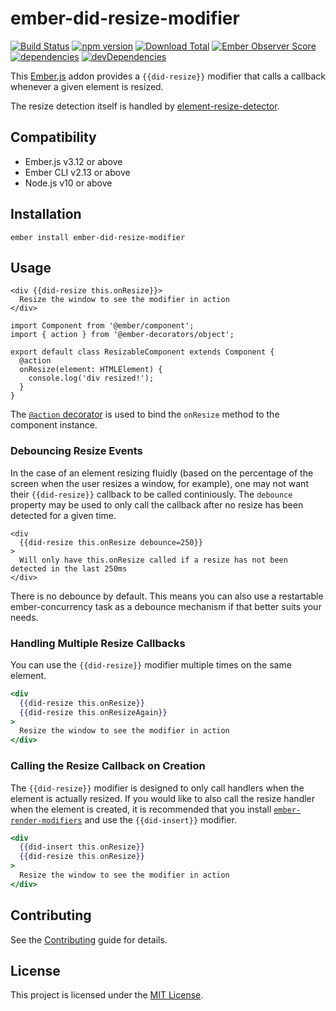 # ember-did-resize-modifier

[![Build Status](https://github.com/gmurphey/ember-did-resize-modifier/workflows/CI/badge.svg?branch=master)](https://github.com/gmurphey/ember-did-resize-modifier/actions?query=branch%3Amaster)
[![npm version](https://badge.fury.io/js/ember-did-resize-modifier.svg)](http://badge.fury.io/js/ember-did-resize-modifier)
[![Download Total](https://img.shields.io/npm/dt/ember-did-resize-modifier.svg)](http://badge.fury.io/js/ember-did-resize-modifier)
[![Ember Observer Score](https://emberobserver.com/badges/ember-did-resize-modifier.svg)](https://emberobserver.com/addons/ember-did-resize-modifier)
[![dependencies](https://img.shields.io/david/gmurphey/ember-did-resize-modifier.svg)](https://david-dm.org/gmurphey/ember-did-resize-modifier)
[![devDependencies](https://img.shields.io/david/dev/gmurphey/ember-did-resize-modifier.svg)](https://david-dm.org/gmurphey/ember-did-resize-modifier?type=dev)


This [Ember.js](https://emberjs.com/) addon provides a `{{did-resize}}` modifier that calls a callback whenever a given element is resized.

The resize detection itself is handled by [element-resize-detector](https://github.com/wnr/element-resize-detector).

## Compatibility

* Ember.js v3.12 or above
* Ember CLI v2.13 or above
* Node.js v10 or above

## Installation

```
ember install ember-did-resize-modifier
```

## Usage

```
<div {{did-resize this.onResize}}>
  Resize the window to see the modifier in action
</div>
```

```
import Component from '@ember/component';
import { action } from '@ember-decorators/object';

export default class ResizableComponent extends Component {
  @action
  onResize(element: HTMLElement) {
    console.log('div resized!');
  }
}
```

The [`@action` decorator](https://github.com/emberjs/rfcs/blob/master/text/0408-decorators.md#method-binding) is used to bind the `onResize` method to the component instance.

### Debouncing Resize Events

In the case of an element resizing fluidly (based on the percentage of the screen when the user resizes a window, for example), one may not want their `{{did-resize}}` callback to be called continiously. The `debounce` property may be used to only call the callback after no resize has been detected for a given time.

```
<div
  {{did-resize this.onResize debounce=250}}
>
  Will only have this.onResize called if a resize has not been detected in the last 250ms
</div>
```

There is no debounce by default. This means you can also use a restartable ember-concurrency task as a debounce mechanism if that better suits your needs.

### Handling Multiple Resize Callbacks

You can use the `{{did-resize}}` modifier multiple times on the same element.

```hbs
<div
  {{did-resize this.onResize}}
  {{did-resize this.onResizeAgain}}
>
  Resize the window to see the modifier in action
</div>
```

### Calling the Resize Callback on Creation

The `{{did-resize}}` modifier is designed to only call handlers when the element is actually resized. If you would like to also call the resize handler when the element is created, it is recommended that you install [`ember-render-modifiers`](https://github.com/emberjs/ember-render-modifiers) and use the `{{did-insert}}` modifier.

```hbs
<div
  {{did-insert this.onResize}}
  {{did-resize this.onResize}}
>
  Resize the window to see the modifier in action
</div>
```

## Contributing

See the [Contributing](CONTRIBUTING.md) guide for details.

## License

This project is licensed under the [MIT License](LICENSE.md).
